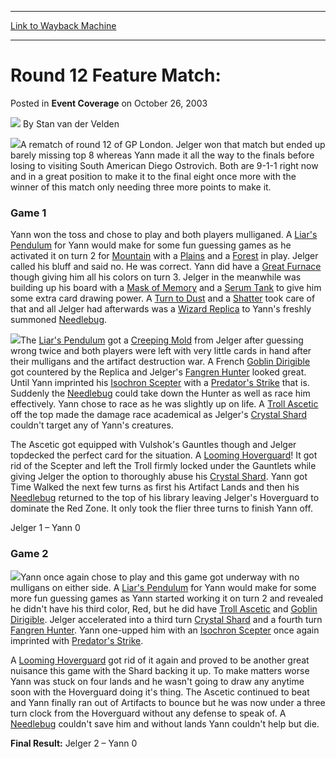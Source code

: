 
---
[Link to Wayback Machine](https://web.archive.org/web/20171029053401/https://magic.wizards.com/en/articles/archive/event-coverage/round-12-feature-match-2003-10-26)

[_metadata_:author]:- "Stan van der Velden"
[_metadata_:description]:- "A rematch of round 12 of GP London. Jelger won that match but ended up barely missing top 8 whereas Yann made it all the way to the finals before losing to visiting South American Diego Ostrovich. Both are 9-1-1 right now and in a great position to make it to the final eight once more with the winner of this match only needing three more points to make it."
[_metadata_:generator]:- "Drupal 7 (http://drupal.org)"
[_metadata_:node]:- "778866"
[_metadata_:publish_date]:- "2003-10-26"
[_metadata_:source]:- "div-main-content"
[_metadata_:title]:- "Round 12 Feature Match:"
[_metadata_:wayback_capture_timestamp]:- "2017-10-29 05:34:01"
[_metadata_:wayback_raw_url]:- "https://web.archive.org/web/20171029053401id_/https://magic.wizards.com/en/articles/archive/event-coverage/round-12-feature-match-2003-10-26"
[_metadata_:wayback_url]:- "https://magic.wizards.com/en/articles/archive/event-coverage/round-12-feature-match-2003-10-26"
---


Round 12 Feature Match:
=======================



 Posted in **Event Coverage**
 on October 26, 2003 






![](https://media.magic.wizards.com/styles/auth_small/public/generic-avatar-150_242.png)
By Stan van der Velden











![](https://media.magic.wizards.com/image_legacy_migration/sideboard/images/gplyo03/a882.jpg)A rematch of round 12 of GP London. Jelger won that match but ended up barely missing top 8 whereas Yann made it all the way to the finals before losing to visiting South American Diego Ostrovich. Both are 9-1-1 right now and in a great position to make it to the final eight once more with the winner of this match only needing three more points to make it.

### Game 1

Yann won the toss and chose to play and both players mulliganed. A [Liar's Pendulum](http://gatherer.wizards.com/Pages/Card/Details.aspx?name=Liar%27s+Pendulum) for Yann would make for some fun guessing games as he activated it on turn 2 for [Mountain](http://gatherer.wizards.com/Pages/Card/Details.aspx?name=Mountain) with a [Plains](http://gatherer.wizards.com/Pages/Card/Details.aspx?name=Plains) and a [Forest](http://gatherer.wizards.com/Pages/Card/Details.aspx?name=Forest) in play. Jelger called his bluff and said no. He was correct. Yann did have a [Great Furnace](http://gatherer.wizards.com/Pages/Card/Details.aspx?name=Great+Furnace) though giving him all his colors on turn 3. Jelger in the meanwhile was building up his board with a [Mask of Memory](http://gatherer.wizards.com/Pages/Card/Details.aspx?name=Mask+of+Memory) and a [Serum Tank](http://gatherer.wizards.com/Pages/Card/Details.aspx?name=Serum+Tank) to give him some extra card drawing power. A [Turn to Dust](http://gatherer.wizards.com/Pages/Card/Details.aspx?name=Turn+to+Dust) and a [Shatter](http://gatherer.wizards.com/Pages/Card/Details.aspx?name=Shatter) took care of that and all Jelger had afterwards was a [Wizard Replica](http://gatherer.wizards.com/Pages/Card/Details.aspx?name=Wizard+Replica) to Yann's freshly summoned [Needlebug](http://gatherer.wizards.com/Pages/Card/Details.aspx?name=Needlebug).

![](https://media.magic.wizards.com/image_legacy_migration/sideboard/images/gplyo03/a883.jpg)The [Liar's Pendulum](http://gatherer.wizards.com/Pages/Card/Details.aspx?name=Liar%27s+Pendulum) got a [Creeping Mold](http://gatherer.wizards.com/Pages/Card/Details.aspx?name=Creeping+Mold) from Jelger after guessing wrong twice and both players were left with very little cards in hand after their mulligans and the artifact destruction war. A French [Goblin Dirigible](http://gatherer.wizards.com/Pages/Card/Details.aspx?name=Goblin+Dirigible) got countered by the Replica and Jelger's [Fangren Hunter](http://gatherer.wizards.com/Pages/Card/Details.aspx?name=Fangren+Hunter) looked great. Until Yann imprinted his [Isochron Scepter](http://gatherer.wizards.com/Pages/Card/Details.aspx?name=Isochron+Scepter) with a [Predator's Strike](http://gatherer.wizards.com/Pages/Card/Details.aspx?name=Predator%27s+Strike) that is. Suddenly the [Needlebug](http://gatherer.wizards.com/Pages/Card/Details.aspx?name=Needlebug) could take down the Hunter as well as race him effectively. Yann chose to race as he was slightly up on life. A [Troll Ascetic](http://gatherer.wizards.com/Pages/Card/Details.aspx?name=Troll+Ascetic) off the top made the damage race academical as Jelger's [Crystal Shard](http://gatherer.wizards.com/Pages/Card/Details.aspx?name=Crystal+Shard) couldn't target any of Yann's creatures.

The Ascetic got equipped with Vulshok's Gauntles though and Jelger topdecked the perfect card for the situation. A [Looming Hoverguard](http://gatherer.wizards.com/Pages/Card/Details.aspx?name=Looming+Hoverguard)! It got rid of the Scepter and left the Troll firmly locked under the Gauntlets while giving Jelger the option to thoroughly abuse his [Crystal Shard](http://gatherer.wizards.com/Pages/Card/Details.aspx?name=Crystal+Shard). Yann got Time Walked the next few turns as first his Artifact Lands and then his [Needlebug](http://gatherer.wizards.com/Pages/Card/Details.aspx?name=Needlebug) returned to the top of his library leaving Jelger's Hoverguard to dominate the Red Zone. It only took the flier three turns to finish Yann off.

Jelger 1 – Yann 0

### Game 2

![](https://media.magic.wizards.com/image_legacy_migration/sideboard/images/gplyo03/a884.jpg)Yann once again chose to play and this game got underway with no mulligans on either side. A [Liar's Pendulum](http://gatherer.wizards.com/Pages/Card/Details.aspx?name=Liar%27s+Pendulum) for Yann would make for some more fun guessing games as Yann started working it on turn 2 and revealed he didn't have his third color, Red, but he did have [Troll Ascetic](http://gatherer.wizards.com/Pages/Card/Details.aspx?name=Troll+Ascetic) and [Goblin Dirigible](http://gatherer.wizards.com/Pages/Card/Details.aspx?name=Goblin+Dirigible). Jelger accelerated into a third turn [Crystal Shard](http://gatherer.wizards.com/Pages/Card/Details.aspx?name=Crystal+Shard) and a fourth turn [Fangren Hunter](http://gatherer.wizards.com/Pages/Card/Details.aspx?name=Fangren+Hunter). Yann one-upped him with an [Isochron Scepter](http://gatherer.wizards.com/Pages/Card/Details.aspx?name=Isochron+Scepter) once again imprinted with [Predator's Strike](http://gatherer.wizards.com/Pages/Card/Details.aspx?name=Predator%27s+Strike).

A [Looming Hoverguard](http://gatherer.wizards.com/Pages/Card/Details.aspx?name=Looming+Hoverguard) got rid of it again and proved to be another great nuisance this game with the Shard backing it up. To make matters worse Yann was stuck on four lands and he wasn't going to draw any anytime soon with the Hoverguard doing it's thing. The Ascetic continued to beat and Yann finally ran out of Artifacts to bounce but he was now under a three turn clock from the Hoverguard without any defense to speak of. A [Needlebug](http://gatherer.wizards.com/Pages/Card/Details.aspx?name=Needlebug) couldn't save him and without lands Yann couldn't help but die.

**Final Result:** Jelger 2 – Yann 0








